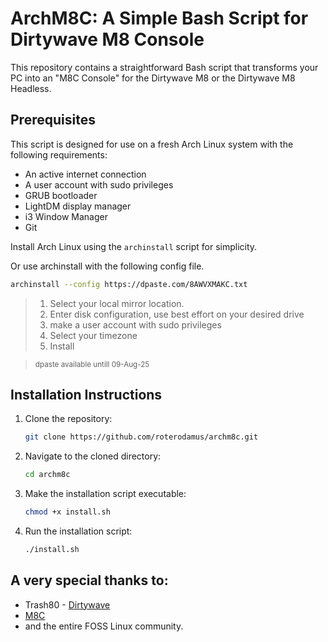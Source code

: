 # ArchM8C: A Simple Bash Script for Dirtywave M8 Console

This repository contains a straightforward Bash script that transforms your PC into an "M8C Console" for the Dirtywave M8 or the Dirtywave M8 Headless.

## Prerequisites

This script is designed for use on a fresh Arch Linux system with the following requirements:

- An active internet connection
- A user account with sudo privileges
- GRUB bootloader
- LightDM display manager
- i3 Window Manager
- Git

Install Arch Linux using the `archinstall` script for simplicity.

Or use archinstall with the following config file. 

   ```bash
   archinstall --config https://dpaste.com/8AWVXMAKC.txt
   ```
>1. Select your local mirror location.
>2. Enter disk configuration, use best effort on your desired drive
>3. make a user account with sudo privileges
>4. Select your timezone
>5. Install

> <sub> dpaste available untill 09-Aug-25 </sub>


## Installation Instructions


1. Clone the repository:
   ```bash
   git clone https://github.com/roterodamus/archm8c.git
   ```

2. Navigate to the cloned directory:
   ```bash
   cd archm8c
   ```

3. Make the installation script executable:
   ```bash
   chmod +x install.sh
   ```

4. Run the installation script:
   ```bash
   ./install.sh
   ```

## A very special thanks to:

- Trash80 - [Dirtywave](https://dirtywave.com/)
- [M8C](https://github.com/laamaa/m8c)
- and the entire FOSS Linux community.

   

